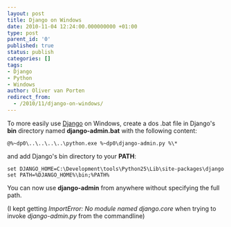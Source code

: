 ```yaml
---
layout: post
title: Django on Windows
date: 2010-11-04 12:24:00.000000000 +01:00
type: post
parent_id: '0'
published: true
status: publish
categories: []
tags:
- Django
- Python
- Windows
author: Oliver van Porten
redirect_from:
  - /2010/11/django-on-windows/
---
```

To more easily use [Django](http://www.djangoproject.com/) on Windows, create a dos .bat file in Django's **bin** directory named **django-admin.bat** with the following content:

``` console
@%~dp0\..\..\..\..\python.exe %~dp0\django-admin.py %\*
```

and add Django's bin directory to your **PATH**:

``` console
set DJANGO_HOME=C:\Development\tools\Python25\Lib\site-packages\django
set PATH=%DJANGO_HOME%\bin;%PATH%
```

You can now use **django-admin** from anywhere without specifying the full path.

(I kept getting _ImportError: No module named django.core_ when trying to invoke _django-admin.py_ from the commandline)